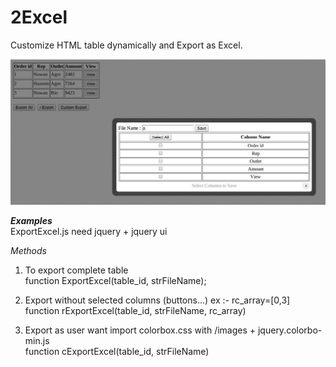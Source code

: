 2Excel
======

Customize HTML table dynamically and Export as Excel.

![ScreenShot](https://raw.githubusercontent.com/oshanz/2Excel/master/pic.jpg)

***Examples***   
ExportExcel.js need jquery + jquery ui

*Methods*

1. To export complete table  
function ExportExcel(table_id, strFileName);

2. Export without selected columns (buttons...)		ex :- rc_array=[0,3]       
function rExportExcel(table_id, strFileName, rc_array)

3. Export as user want		import colorbox.css with /images + jquery.colorbo-min.js      
function cExportExcel(table_id, strFileName)